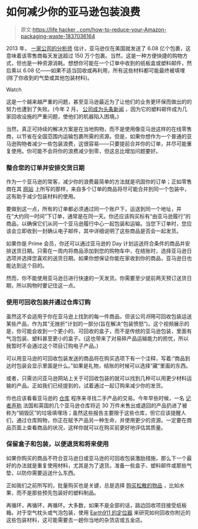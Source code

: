 # 如何减少你的亚马逊包装浪费

> 原文:[https://life hacker . com/how-to-reduce-your-Amazon-packaging-waste-1837036164](https://lifehacker.com/how-to-reduce-your-amazon-packaging-waste-1837036164)

2013 年， [一家公司的分析师](https://www.wsj.com/articles/amazon-tests-its-own-delivery-network-1398360018) 估计，亚马逊仅在美国就发送了 6.08 亿个包裹，这意味着该零售商每天发送超过 150 万个包裹。当然，这是一种方便快捷的购物方式，但也是一种资源消耗。想想你可能在一个订单中收到的纸板盒或塑料邮件，然后乘以 6.08 亿——如果不适当回收或再利用，所有这些材料都可能最终被填埋(除了你收到的气垫或其他包装材料)。

Watch

这是一个越来越严重的问题，甚至亚马逊最近为了让他们的业务更环保而做出的的努力也遭到了失败。(今年 2 月， [公司成为头条新闻](https://www.washingtonpost.com/technology/2019/02/11/why-amazons-new-streamlined-packaging-is-jamming-up-recycling-centers/) ，因为它的塑料邮件成为几家回收设施的严重问题，使他们的机器陷入困境。)

当然，真正可持续的解决方案是在当地购物，而不是使用像亚马逊这样的在线零售商，以节省在全国范围内运输包裹所需的资源。但是，如果你想作为一个普通的亚马逊购物者减少一些包装浪费，这很容易——只要提前合并你的订单，并尽可能重复使用。你可能不会将你的浪费减少到零，但这总比增加问题要好。

### 整合您的订单并安排交货日期

作为一个亚马逊的常客，减少你的浪费最简单的方法就是巩固你的订单；正如零售商在其 [网站](https://www.amazon.com/gp/help/customer/display.html?asc_campaign=InlineText&asc_refurl=https://lifehacker.com/how-to-reduce-your-amazon-packaging-waste-1837036164&asc_source=&nodeId=201910270&tag=kinjalifehackerlink-20) 上所写的那样，来自多个订单的商品将尽可能合并到同一个包装中，这有助于减少包装材料的使用。

要做到这一点，所有的订单都必须通过同一个账户下，运送到同一个地址，并在“大约同一时间”下订单，通常是在同一天。你还应该购买标有“由亚马逊履行”的商品，以确保它们从同一个亚马逊履行中心一起包装和运输。当您下订单时，您应该会立即收到一封确认电子邮件，其中详细说明了这些商品是否会一起发货。

如果你是 Prime 会员，你还可以通过亚马逊的 Day 计划运送符合条件的商品并安排送货日期。只需在一周内将商品添加到您的购物车中，在结账时，选择亚马逊日选项并选择您喜欢的送货日期。如果你想保证你能在家收到你的商品，亚马逊日也能达到这个目的。

然而，你不能使用亚马逊日进行快速的一天发货。你需要至少提前两天预订送货日期，所以购物时要记住这一点。

### 使用可回收包装并通过仓库订购

虽然这不会适用于你在亚马逊上找到的每一件商品，但该公司*将*用可回收包装运送某些产品，作为其“无挫折”计划的一部分(旨在解决“包装愤怒”)。这个视频展示的是，你可能会收到一个更小的、可回收的盒子，而不是传统的亚马逊包装，里面有气泡包装、塑料甚至更小的盒子。(这也带来了对易碎产品运输能力的担忧，所以我暂时不会通过这个项目订购电子产品。)

可以用亚马逊的可回收包装发送的商品将在购买选项下有一个注释，写着:“商品到达时包装会显示里面是什么。”如果是礼物，结账的时候可以选择“藏”里面的东西。

或者，只需访问亚马逊网站上关于可回收包装的就可以找到几种可以用更少材料运输的产品。正如我们已经提到的，试着通过一起订购来减少你的发货。

你也应该看看亚马逊的 [仓库](https://www.amazon.com/Warehouse-Deals/b?asc_campaign=InlineText&asc_refurl=https://lifehacker.com/how-to-reduce-your-amazon-packaging-waste-1837036164&asc_source=&ie=UTF8&node=10158976011&tag=kinjalifehackerlink-20) 程序来寻找二手产品的交易。今年早些时候，一名 [记者声称](https://www.cbsnews.com/news/amazon-warehouses-trash-millions-of-unsold-products-say-media-reports/) 法国和英国的几个亚马逊仓库将近 30 万件未售出或退回的产品扔进了被称为“销毁区”的垃圾填埋场；虽然这些报告主要限于这些仓库，但它应该提醒人们，通过仓库购物，你正在赋予产品另一种生命，并使用更少的资源。一定要在商品页面上查看商品的状况，这样你就可以在购买前更好地评估其质量。

### 保留盒子和包装，以便退货和将来使用

如果你购买的商品不符合亚马逊日或亚马逊的可回收包装激励措施，那么下一个最好的办法就是重复使用材料，尤其是为了退货。准备一些盒子、塑料邮件或那些气垫，以防你需要运送什么东西。

正如我们之前所写的，批量购买也是关键，总是选择 [购买松散的物品](http://www.stopwaste.org/at-home/reduce-and-reuse/reduce-packaging-waste) ，比如水果，而不是那些预先包装好的塑料制品。

再循环，再循环，再循环。大多数，如果不是全部的话，路边回收项目接受纸板箱。对于空气枕头或气泡包装，使用 [Earth911 的定位器](https://search.earth911.com/) 来研究如何回收你附近的这些包装材料，这可能需要去一趟你当地的杂货店或五金店。